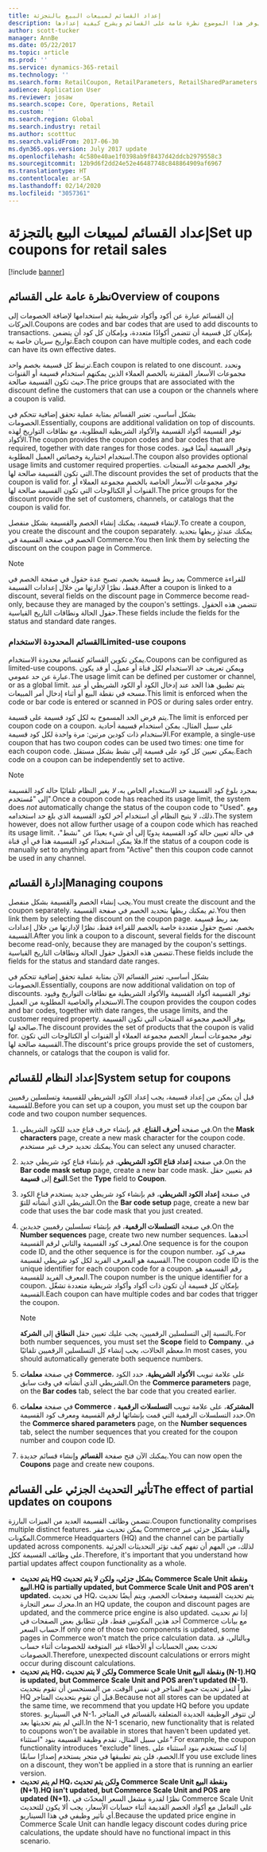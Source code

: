 ```yaml
---
title: إعداد القسائم لمبيعات البيع بالتجزئة
description: يوفر هذا الموضوع نظرة عامة على القسائم ويشرح كيفية إعدادها.
author: scott-tucker
manager: AnnBe
ms.date: 05/22/2017
ms.topic: article
ms.prod: ''
ms.service: dynamics-365-retail
ms.technology: ''
ms.search.form: RetailCoupon, RetailParameters, RetailSharedParameters
audience: Application User
ms.reviewer: josaw
ms.search.scope: Core, Operations, Retail
ms.custom: ''
ms.search.region: Global
ms.search.industry: retail
ms.author: scotttuc
ms.search.validFrom: 2017-06-30
ms.dyn365.ops.version: July 2017 update
ms.openlocfilehash: 4c580e40ae1f0398ab9f8437d42ddcb2979558c3
ms.sourcegitcommit: 12b9d6f2dd24e52e46487748c848864909af6967
ms.translationtype: HT
ms.contentlocale: ar-SA
ms.lasthandoff: 02/14/2020
ms.locfileid: "3057361"
---
```

# <a name="set-up-coupons-for-retail-sales"></a><span data-ttu-id="39a17-103">إعداد القسائم لمبيعات البيع بالتجزئة</span><span class="sxs-lookup"><span data-stu-id="39a17-103">Set up coupons for retail sales</span></span>

[!include [banner](includes/banner.md)]

## <a name="overview-of-coupons"></a><span data-ttu-id="39a17-104">نظرة عامة على القسائم</span><span class="sxs-lookup"><span data-stu-id="39a17-104">Overview of coupons</span></span>

<span data-ttu-id="39a17-105">إن القسائم عبارة عن أكود وأكواد شريطية يتم استخدامها لإضافة الخصومات إلى الحركات.</span><span class="sxs-lookup"><span data-stu-id="39a17-105">Coupons are codes and bar codes that are used to add discounts to transactions.</span></span> <span data-ttu-id="39a17-106">بإمكان كل قسيمة أن تتضمن أكوادًا متعددة، وبإمكان كل كود أن يتضمن تواريخ سريان خاصة به.</span><span class="sxs-lookup"><span data-stu-id="39a17-106">Each coupon can have multiple codes, and each code can have its own effective dates.</span></span>

<span data-ttu-id="39a17-107">ترتبط كل قسيمة بخصم واحد.</span><span class="sxs-lookup"><span data-stu-id="39a17-107">Each coupon is related to one discount.</span></span> <span data-ttu-id="39a17-108">وتحدد مجموعات الأسعار المقترنة بالخصم العملاء الذين يمكنهم استخدام قسيمة أو القنوات حيث تكون القسيمة صالحة.</span><span class="sxs-lookup"><span data-stu-id="39a17-108">The price groups that are associated with the discount define the customers that can use a coupon or the channels where a coupon is valid.</span></span>

<span data-ttu-id="39a17-109">بشكل أساسي، تعتبر القسائم بمثابة عملية تحقق إضافية تتحكم في الخصومات.</span><span class="sxs-lookup"><span data-stu-id="39a17-109">Essentially, coupons are additional validation on top of discounts.</span></span> <span data-ttu-id="39a17-110">توفر القسيمة أكواد القسيمة والأكواد الشريطية المطلوبة، مع نطاقات التواريخ لهذه الأكواد.</span><span class="sxs-lookup"><span data-stu-id="39a17-110">The coupon provides the coupon codes and bar codes that are required, together with date ranges for those codes.</span></span> <span data-ttu-id="39a17-111">وتوفر القسيمة أيضًا قيود استخدام اختيارية وخصائص العميل المطلوبة.</span><span class="sxs-lookup"><span data-stu-id="39a17-111">The coupon also provides optional usage limits and customer required properties.</span></span> <span data-ttu-id="39a17-112">يوفر الخصم مجموعة المنتجات التي تكون القسيمة صالحة لها.</span><span class="sxs-lookup"><span data-stu-id="39a17-112">The discount provides the set of products that the coupon is valid for.</span></span> <span data-ttu-id="39a17-113">توفر مجموعات الأسعار الخاصة بالخصم مجموعة العملاء أو القنوات أو الكتالوجات التي تكون القسيمة صالحة لها.</span><span class="sxs-lookup"><span data-stu-id="39a17-113">The price groups for the discount provide the set of customers, channels, or catalogs that the coupon is valid for.</span></span>

<span data-ttu-id="39a17-114">لإنشاء قسيمة، يمكنك إنشاء الخصم والقسيمة بشكل منفصل.</span><span class="sxs-lookup"><span data-stu-id="39a17-114">To create a coupon, you create the discount and the coupon separately.</span></span> <span data-ttu-id="39a17-115">يمكنك عندئذٍ ربطها بتحديد الخصم في صفحة القسيمة في Commerce.</span><span class="sxs-lookup"><span data-stu-id="39a17-115">You then link them by selecting the discount on the coupon page in Commerce.</span></span>

> [!NOTE]
> <span data-ttu-id="39a17-116">بعد ربط قسيمة بخصم، تصبح عدة حقول في صفحة الخصم في Commerce للقراءة فقط، نظرًا لإدارتها من خلال إعدادات القسيمة.</span><span class="sxs-lookup"><span data-stu-id="39a17-116">After a coupon is linked to a discount, several fields on the discount page in Commerce become read-only, because they are managed by the coupon's settings.</span></span> <span data-ttu-id="39a17-117">تتضمن هذه الحقول حقول الحالة ونطاقات التاريخ القياسية.</span><span class="sxs-lookup"><span data-stu-id="39a17-117">These fields include the fields for the status and standard date ranges.</span></span>

### <a name="limited-use-coupons"></a><span data-ttu-id="39a17-118">القسائم المحدودة الاستخدام</span><span class="sxs-lookup"><span data-stu-id="39a17-118">Limited-use coupons</span></span>

<span data-ttu-id="39a17-119">يمكن تكوين القسائم كقسائم محدودة الاستخدام.</span><span class="sxs-lookup"><span data-stu-id="39a17-119">Coupons can be configured as limited-use coupons.</span></span> <span data-ttu-id="39a17-120">ويمكن تعريف حد الاستخدام لكل قناة أو عميل، أو قد يكون عبارة عن حد عمومي.</span><span class="sxs-lookup"><span data-stu-id="39a17-120">The usage limit can be defined per customer or channel, or as a global limit.</span></span> <span data-ttu-id="39a17-121">يتم تطبيق هذا الحد عند إدخال الكود أو الكود الشريطي أو عند مسحه في نقطة البيع أو أثناء إدخال أمر المبيعات.</span><span class="sxs-lookup"><span data-stu-id="39a17-121">This limit is enforced when the code or bar code is entered or scanned in POS or during sales order entry.</span></span>

<span data-ttu-id="39a17-122">يتم فرض الحد المسموح به لكل كود قسيمة على قسيمة.</span><span class="sxs-lookup"><span data-stu-id="39a17-122">The limit is enforced per coupon code on a coupon.</span></span> <span data-ttu-id="39a17-123">على سبيل المثال، يمكن استخدام قسيمة أحادية الاستخدام ذات كودين مرتين: مرة واحدة لكل كود قسيمة.</span><span class="sxs-lookup"><span data-stu-id="39a17-123">For example, a single-use coupon that has two coupon codes can be used two times: one time for each coupon code.</span></span> <span data-ttu-id="39a17-124">يمكن تعيين كل كود على قسيمة إلى نشط بشكل مستقل.</span><span class="sxs-lookup"><span data-stu-id="39a17-124">Each code on a coupon can be independently set to active.</span></span>

> [!NOTE]
> <span data-ttu-id="39a17-125">بمجرد بلوغ كود القسيمة حد الاستخدام الخاص به، *لا* يغير النظام تلقائيًا حالة كود القسيمة إلى "مُستخدم".</span><span class="sxs-lookup"><span data-stu-id="39a17-125">Once a coupon code has reached its usage limit, the system does *not* automatically change the status of the coupon code to "Used".</span></span> <span data-ttu-id="39a17-126">ومع ذلك، لا يتيح النظام أي استخدام آخر لكود القسيمة الذي بلغ حد استخدامه.</span><span class="sxs-lookup"><span data-stu-id="39a17-126">The system however, does not allow further usage of a coupon code which has reached its usage limit.</span></span> <span data-ttu-id="39a17-127">في حالة تعيين حالة كود القسيمة يدويًا إلى أي شيء بعيدًا عن "نشط"، فلا يمكن استخدام كود القسيمة هذا في أي قناة.</span><span class="sxs-lookup"><span data-stu-id="39a17-127">If the status of a coupon code is manually set to anything apart from "Active" then this coupon code cannot be used in any channel.</span></span>

## <a name="managing-coupons"></a><span data-ttu-id="39a17-128">إدارة القسائم</span><span class="sxs-lookup"><span data-stu-id="39a17-128">Managing coupons</span></span>

<span data-ttu-id="39a17-129">يجب إنشاء الخصم والقسيمة بشكل منفصل.</span><span class="sxs-lookup"><span data-stu-id="39a17-129">You must create the discount and the coupon separately.</span></span> <span data-ttu-id="39a17-130">ثم يمكنك ربطها بتحديد الخصم في صفحة القسيمة.</span><span class="sxs-lookup"><span data-stu-id="39a17-130">You then link them by selecting the discount on the coupon page.</span></span> <span data-ttu-id="39a17-131">بعد ربط قسيمة بخصم، تصبح حقول متعددة خاصة بالخصم للقراءة فقط، نظرًا لإدارتها من خلال إعدادات القسيمة.</span><span class="sxs-lookup"><span data-stu-id="39a17-131">After you link a coupon to a discount, several fields for the discount become read-only, because they are managed by the coupon's settings.</span></span> <span data-ttu-id="39a17-132">تتضمن هذه الحقول حقول الحالة ونطاقات التاريخ القياسية.</span><span class="sxs-lookup"><span data-stu-id="39a17-132">These fields include the fields for the status and standard date ranges.</span></span>

<span data-ttu-id="39a17-133">بشكل أساسي، تعتبر القسائم الآن بمثابة عملية تحقق إضافية تتحكم في الخصومات.</span><span class="sxs-lookup"><span data-stu-id="39a17-133">Essentially, coupons are now additional validation on top of discounts.</span></span> <span data-ttu-id="39a17-134">توفر القسيمة أكواد القسيمة والأكواد الشريطية مع نطاقات التواريخ وقيود الاستخدام والخاصية المطلوبة من العميل.</span><span class="sxs-lookup"><span data-stu-id="39a17-134">The coupon provides the coupon codes and bar codes, together with date ranges, the usage limits, and the customer required property.</span></span> <span data-ttu-id="39a17-135">يوفر الخصم مجموعة المنتجات التي تكون القسيمة صالحة لها.</span><span class="sxs-lookup"><span data-stu-id="39a17-135">The discount provides the set of products that the coupon is valid for.</span></span> <span data-ttu-id="39a17-136">توفر مجموعات أسعار الخصم مجموعة العملاء أو القنوات أو الكتالوجات التي تكون القسيمة صالحة لها.</span><span class="sxs-lookup"><span data-stu-id="39a17-136">The discount's price groups provide the set of customers, channels, or catalogs that the coupon is valid for.</span></span>

## <a name="system-setup-for-coupons"></a><span data-ttu-id="39a17-137">إعداد النظام للقسائم</span><span class="sxs-lookup"><span data-stu-id="39a17-137">System setup for coupons</span></span>

<span data-ttu-id="39a17-138">قبل أن يمكن من إعداد قسيمة، يجب إعداد الكود الشريطي للقسيمة وتسلسلين رقميين للقسيمة.</span><span class="sxs-lookup"><span data-stu-id="39a17-138">Before you can set up a coupon, you must set up the coupon bar code and two coupon number sequences.</span></span>

1. <span data-ttu-id="39a17-139">في صفحة **أحرف القناع**، قم بإنشاء حرف قناع جديد للكود الشريطي.</span><span class="sxs-lookup"><span data-stu-id="39a17-139">On the **Mask characters** page, create a new mask character for the coupon code.</span></span> <span data-ttu-id="39a17-140">يمكنك تحديد حرف غير مستخدم.</span><span class="sxs-lookup"><span data-stu-id="39a17-140">You can select any unused character.</span></span>
2. <span data-ttu-id="39a17-141">في صفحة **إعداد قناع الكود الشريطي**، قم بإنشاء قناع كود شريطي جديد.</span><span class="sxs-lookup"><span data-stu-id="39a17-141">On the **Bar code mask setup** page, create a new bar code mask.</span></span> <span data-ttu-id="39a17-142">قم بتعيين حقل **النوع** إلى **قسيمة**.</span><span class="sxs-lookup"><span data-stu-id="39a17-142">Set the **Type** field to **Coupon**.</span></span>
3. <span data-ttu-id="39a17-143">في صفحة **إعداد الكود الشريطي**، قم بإنشاء كود شريطي جديد يستخدم قناع الكود الشريطي الذي أنشأته للتوّ.</span><span class="sxs-lookup"><span data-stu-id="39a17-143">On the **Bar code setup** page, create a new bar code that uses the bar code mask that you just created.</span></span>
4. <span data-ttu-id="39a17-144">في صفحة **التسلسلات الرقمية**، قم بإنشاء تسلسلين رقميين جديدين.</span><span class="sxs-lookup"><span data-stu-id="39a17-144">On the **Number sequences** page, create two new number sequences.</span></span> <span data-ttu-id="39a17-145">أحدهما لمعرف كود القسيمة والثاني لرقم القسيمة.</span><span class="sxs-lookup"><span data-stu-id="39a17-145">One sequence is for the coupon code ID, and the other sequence is for the coupon number.</span></span> <span data-ttu-id="39a17-146">معرف كود القسيمة هو المعرف الفريد لكل كود شريطي لقسيمة.</span><span class="sxs-lookup"><span data-stu-id="39a17-146">The coupon code ID is the unique identifier for each coupon code for a coupon.</span></span> <span data-ttu-id="39a17-147">رقم القسيمة هو المعرف الفريد للقسيمة.</span><span class="sxs-lookup"><span data-stu-id="39a17-147">The coupon number is the unique identifier for a coupon.</span></span> <span data-ttu-id="39a17-148">بإمكان كل قسيمة أن تكون ذات أكواد وأكواد شريطية متعددة تشغّل القسيمة.</span><span class="sxs-lookup"><span data-stu-id="39a17-148">Each coupon can have multiple codes and bar codes that trigger the coupon.</span></span>

    > [!NOTE]
    > <span data-ttu-id="39a17-149">بالنسبة إلى التسلسلين الرقميين، يجب عليك تعيين حقل **النطاق** إلى **الشركة**.</span><span class="sxs-lookup"><span data-stu-id="39a17-149">For both number sequences, you must set the **Scope** field to **Company**.</span></span> <span data-ttu-id="39a17-150">في معظم الحالات، يجب إنشاء كل التسلسلين الرقميين تلقائيًا.</span><span class="sxs-lookup"><span data-stu-id="39a17-150">In most cases, you should automatically generate both sequence numbers.</span></span>

5. <span data-ttu-id="39a17-151">في صفحة **معلمات Commerce‬**، على علامة تبويب **الأكواد الشريطية**، حدد الكود الشريطي الذي أنشأته في وقت سابق.</span><span class="sxs-lookup"><span data-stu-id="39a17-151">On the **Commerce parameters** page, on the **Bar codes** tab, select the bar code that you created earlier.</span></span>
6. <span data-ttu-id="39a17-152">في صفحة **معلمات Commerce المشتركة**، على علامة تبويب **التسلسلات الرقمية** ، حدد التسلسلات الرقمية التي قمت بإنشائها لرقم القسيمة ومعرف كود القسيمة.</span><span class="sxs-lookup"><span data-stu-id="39a17-152">On the **Commerce shared parameters** page, on the **Number sequences** tab, select the number sequences that you created for the coupon number and coupon code ID.</span></span>
7. <span data-ttu-id="39a17-153">يمكنك الآن فتح صفحة **القسائم** وإنشاء قسائم جديدة.</span><span class="sxs-lookup"><span data-stu-id="39a17-153">You can now open the **Coupons** page and create new coupons.</span></span>

## <a name="the-effect-of-partial-updates-on-coupons"></a><span data-ttu-id="39a17-154">تأثير التحديث الجزئي على القسائم</span><span class="sxs-lookup"><span data-stu-id="39a17-154">The effect of partial updates on coupons</span></span>

<span data-ttu-id="39a17-155">تتضمن وظائف القسيمة العديد من الميزات البارزة.</span><span class="sxs-lookup"><span data-stu-id="39a17-155">Coupon functionality comprises multiple distinct features.</span></span> <span data-ttu-id="39a17-156">يمكن تحديث مقر  Commerce والقناة بشكل جزئي عبر المكونات.</span><span class="sxs-lookup"><span data-stu-id="39a17-156">Commerce Headquarters (HQ) and the channel can be partially updated across components.</span></span> <span data-ttu-id="39a17-157">لذلك، من المهم أن تفهم كيف تؤثر التحديثات الجزئية على وظائف القسيمة ككل.</span><span class="sxs-lookup"><span data-stu-id="39a17-157">Therefore, it's important that you understand how partial updates affect coupon functionality as a whole.</span></span>

- <span data-ttu-id="39a17-158">**يتم تحديث HQ بشكل جزئي، ولكن لا يتم تحديث Commerce Scale Unit ونقطة البيع.**</span><span class="sxs-lookup"><span data-stu-id="39a17-158">**HQ is partially updated, but Commerce Scale Unit and POS aren't updated.**</span></span> <span data-ttu-id="39a17-159">في تحديث HQ، يتم تحديث القسيمة وصفحات الخصم، ويتم أيضًا تحديث محرك سعر التجارة.</span><span class="sxs-lookup"><span data-stu-id="39a17-159">In an HQ update, the coupon and discount pages are updated, and the commerce price engine is also updated.</span></span> <span data-ttu-id="39a17-160">إذا تم تحديث أحد هذين المكونين فقط، فلن تتطابق بعض الصفحات في Commerce مع بيانات حساب السعر.</span><span class="sxs-lookup"><span data-stu-id="39a17-160">If only one of those two components is updated, some pages in Commerce won't match the price calculation data.</span></span> <span data-ttu-id="39a17-161">وبالتالي، قد تحدث بعض الحسابات أو الأخطاء غير المتوقعة للخصومات أثناء حساب الخصومات.</span><span class="sxs-lookup"><span data-stu-id="39a17-161">Therefore, unexpected discount calculations or errors might occur during discount calculations.</span></span>
- <span data-ttu-id="39a17-162">**يتم تحديث HQ، ولكن لا يتم تحديث Commerce Scale Unit ونقطة البيع (N-1).**</span><span class="sxs-lookup"><span data-stu-id="39a17-162">**HQ is updated, but Commerce Scale Unit and POS aren't updated (N-1).**</span></span> <span data-ttu-id="39a17-163">نظراً لتعذر تحديث جميع المتاجر في نفس الوقت، من المستحسن أن تقوم بتحديث HQ قبل أن تقوم بتحديث المتاجر.</span><span class="sxs-lookup"><span data-stu-id="39a17-163">Because not all stores can be updated at the same time, we recommend that you update HQ before you update stores.</span></span> <span data-ttu-id="39a17-164">في السيناريو N-1، لن تتوفر الوظيفة الجديدة المتعلقة بالقسائم في المتاجر التي لم يتم تحديثها بعد.</span><span class="sxs-lookup"><span data-stu-id="39a17-164">In the N-1 scenario, new functionality that is related to coupons won't be available in stores that haven't been updated yet.</span></span> <span data-ttu-id="39a17-165">على سبيل المثال، تقدم وظيفة القسيمة بنود "استثناء".</span><span class="sxs-lookup"><span data-stu-id="39a17-165">For example, the coupon functionality introduces "exclude" lines.</span></span> <span data-ttu-id="39a17-166">إذا كنت تستخدم بنود استثناء على الخصم، فلن يتم تطبيقها في متجر يستخدم إصدارًا سابقًا.</span><span class="sxs-lookup"><span data-stu-id="39a17-166">If you use exclude lines on a discount, they won't be applied in a store that is running an earlier version.</span></span>
- <span data-ttu-id="39a17-167">**لم يتم تحديث HQ، ولكن يتم تحديث Commerce Scale Unit ونقطة البيع (N+1).**</span><span class="sxs-lookup"><span data-stu-id="39a17-167">**HQ isn't updated, but Commerce Scale Unit and POS are updated (N+1).**</span></span> <span data-ttu-id="39a17-168">نظرًا لقدرة مشغل السعر المحدّث في Commerce Scale Unit على التعامل مع أكواد الخصم القديمة أثناء حسابات الأسعار، يجب ألا يكون للتحديث أي تأثير وظيفي في هذا السيناريو.</span><span class="sxs-lookup"><span data-stu-id="39a17-168">Because the updated price engine in Commerce Scale Unit can handle legacy discount codes during price calculations, the update should have no functional impact in this scenario.</span></span>
